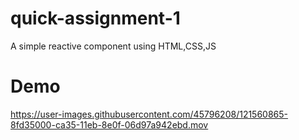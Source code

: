 # quick-assignment-1
A simple reactive component using HTML,CSS,JS

# Demo

https://user-images.githubusercontent.com/45796208/121560865-8fd35000-ca35-11eb-8e0f-06d97a942ebd.mov


